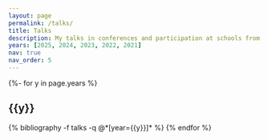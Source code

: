 ```yaml
---
layout: page
permalink: /talks/
title: Talks
description: My talks in conferences and participation at schools from the last 6 years.
years: [2025, 2024, 2023, 2022, 2021]
nav: true
nav_order: 5
---
```

<!-- _pages/talks.md -->
<div class="publications">

{%- for y in page.years %}
  <h2 class="year">{{y}}</h2>
  {% bibliography -f talks -q @*[year={{y}}]* %}
{% endfor %}

</div>